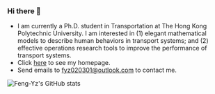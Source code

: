 ### Hi there 👋

- I am currently a Ph.D. student in Transportation at The Hong Kong Polytechnic University. I am interested in (1) elegant mathematical models to describe human behaviors in transport systems; and (2) effective operations research tools to improve the performance of transport systems.
- Click [here](https://yuzhenfeng2002.github.io/) to see my homepage. 
- Send emails to fyz020301@outlook.com to contact me.

![Feng-Yz's GitHub stats](https://github-readme-stats.vercel.app/api?username=yuzhenfeng2002)
